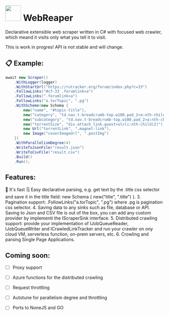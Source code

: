 
# <img src="https://media.giphy.com/media/VgCDAzcKvsR6OM0uWg/giphy.gif" width="50"> WebReaper

Declarative extensible web scraper written in C# with focused web crawler, which meand it visits only what you tell it to visit.

This is work in progres! API is not stable and will change.

## 📋 Example:

```c#
await new Scraper()
    .WithLogger(logger)
    .WithStartUrl("https://rutracker.org/forum/index.php?c=33")
    .FollowLinks("#cf-33 .forumlink>a")
    .FollowLinks(".forumlink>a")
    .FollowLinks("a.torTopic", ".pg")
    .WithScheme(new Schema {
        new("name", "#topic-title"),
        new("category", "td.nav.t-breadcrumb-top.w100.pad_2>a:nth-child(3)"),
        new("subcategory", "td.nav.t-breadcrumb-top.w100.pad_2>a:nth-child(5)"),
        new("torrentSize", "div.attach_link.guest>ul>li:nth-child(2)"),
        new Url("torrentLink", ".magnet-link"),
        new Image("coverImageUrl", ".postImg")
    })
    .WithParallelismDegree(4)
    .WriteToJsonFile("result.json")
    .WriteToCsvFile("result.csv")
    .Build()
    .Run();
```

## Features:

🚀 It's fast
🗒 Easy declarative parsing, e.g. get text by the .title css selector and save it in the title field:  new Schema { new("title", ".title") }.
3. Pagination support:  .FollowLinks("a.torTopic", ".pg") where .pg is pagination css selector.
4. Saving data to any sinks such as file, database or API. Saving to Json and CSV file is out of the box, you can add any custom provider by implementi the IScraperSink interface.
5. Distributed crawling support: provide your implementation of IJobQueueReader, IJobQueueWriter and ICrawledLinkTracker and run your crawler on ony cloud VM, serverless function, on-prem servers, etc.
6. Crowling and parsing Single Page Applications.

## Coming soon:

- [ ] Proxy support
- [ ] Azure functions for the distributed crawling
- [ ] Request throttling
- [ ] Autotune for parallelism degree and throttling
- [ ] Ports to NoneJS and GO

